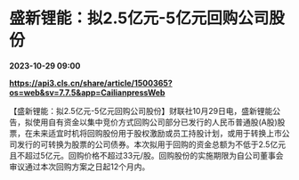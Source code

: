 # 盛新锂能：拟2.5亿元-5亿元回购公司股份

**2023-10-29 09:00**

**https://api3.cls.cn/share/article/1500365?os=web&sv=7.7.5&app=CailianpressWeb**

【盛新锂能：拟2.5亿元-5亿元回购公司股份】财联社10月29日电，盛新锂能公告，拟使用自有资金以集中竞价方式回购公司部分已发行的人民币普通股(A股)股票，在未来适宜时机将回购股份用于股权激励或员工持股计划，或用于转换上市公司发行的可转换为股票的公司债券。本次拟用于回购的资金总额为不低于2.5亿元且不超过5亿元。回购价格不超过33元/股。回购股份的实施期限为自公司董事会审议通过本次回购方案之日起12个月内。